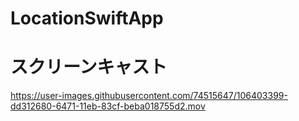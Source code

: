 # LocationSwiftApp
# スクリーンキャスト
https://user-images.githubusercontent.com/74515647/106403399-dd312680-6471-11eb-83cf-beba018755d2.mov
